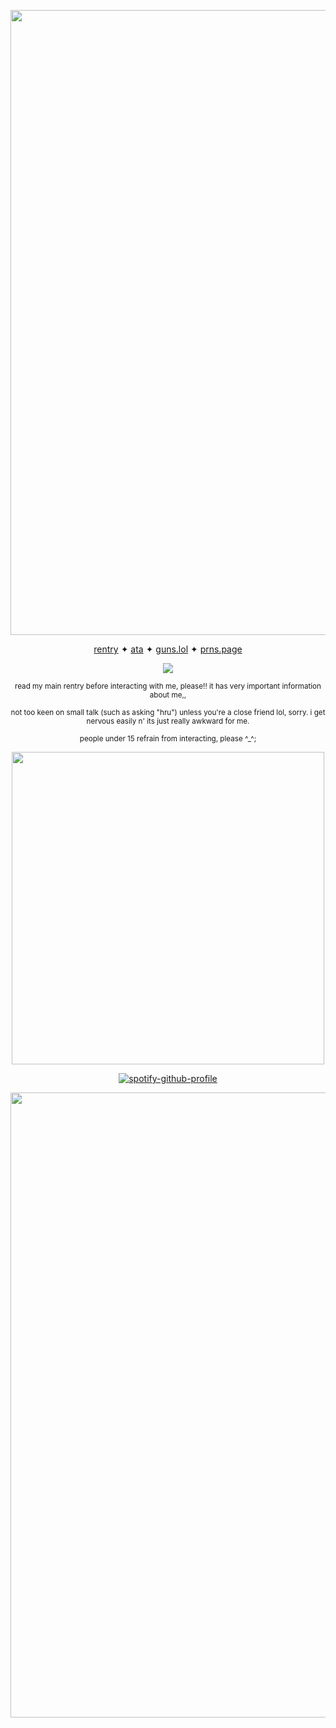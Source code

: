 <p align="center">
    <img width="1000" src="https://files.catbox.moe/tv1et0.jpg">
</p>

<div align="center">

[rentry](https://rentry.co/VILEBITE) ✦ [ata](https://ciderfish.atabook.org/) ✦ [guns.lol](https://guns.lol/critterly) ✦ [prns.page](https://en.pronouns.page/@critterly)

<div align="center">
  
![](https://komarev.com/ghpvc/?username=ciderfish&color=000000&label=bats)           
<div align="center">

<sub> read my main rentry before interacting with me, please!! it has very important information about me,,

<sub> not too keen on small talk (such as asking "hru") unless you're a close friend lol, sorry. i get nervous easily n' its just really awkward for me.

<sub> people under 15 refrain from interacting, please ^_^;

<p align="center">
    <img width="500" src="https://files.catbox.moe/aevcsl.png">
</p>

<div align="center">

[![spotify-github-profile](https://spotify-github-profile.kittinanx.com/api/view?uid=4pzyy4lk1j1oz6pdawgau0yaw&cover_image=true&theme=natemoo-re&show_offline=false&background_color=4d0000&interchange=false&bar_color=780000&bar_color_cover=true)](https://github.com/kittinan/spotify-github-profile)
<p align="center">
    <img width="1000" src="https://files.catbox.moe/b0o6yi.jpg">
</p>
